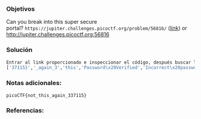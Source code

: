 ### Objetivos 

Can you break into this super secure portal? `https://jupiter.challenges.picoctf.org/problem/56816/` ([link](https://jupiter.challenges.picoctf.org/problem/56816/)) or http://jupiter.challenges.picoctf.org:56816
### Solución 

``` bash
Entrar al link proporcionado e inspeccionar el código, después buscar la bandera entre el texto
['37115}','_again_3','this','Password\x20Verified','Incorrect\x20password','getElementById','value','substring','picoCTF{','not_this'];
```

### Notas adicionales:

	picoCTF{not_this_again_337115}

### Referencias: